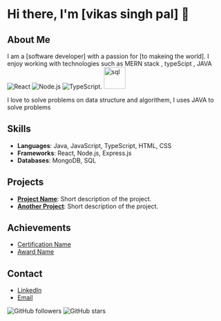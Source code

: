 # Hi there, I'm [vikas singh pal] 👋

## About Me
I am a [software developer] with a passion for [to makeing the world]. I enjoy working with technologies such as MERN stack , typeScipt , JAVA ![React](https://img.shields.io/badge/React-20232A?style=for-the-badge&logo=react&logoColor=61DAFB) ![Node.js](https://img.shields.io/badge/Node.js-43853D?style=for-the-badge&logo=node.js&logoColor=white)   ![TypeScript](https://img.shields.io/badge/TypeScript-007ACC?style=for-the-badge&logo=typescript&logoColor=white).
<img src="https://github.com/vikassinghpa/vikassinghpa/assets/141247314/7d122586-9a18-4a51-8969-2f04fd38ed2c" alt="sql" width="50" height="50">

I love to solve problems on data structure and algorithem, I uses JAVA to solve problems



## Skills
- **Languages**: Java, JavaScript, TypeScript, HTML, CSS
- **Frameworks**: React, Node.js, Express.js
- **Databases**: MongoDB, SQL

  


## Projects
- **[Project Name](link-to-repo)**: Short description of the project.
- **[Another Project](link-to-repo)**: Short description of the project.

## Achievements
- [Certification Name](link-to-certification)
- [Award Name](link-to-award-details)

## Contact
- [LinkedIn](your-linkedin-url)
- [Email](mailto:vikassingh8064@gamil.com)

  
![GitHub followers](https://img.shields.io/github/followers/your-username?label=Follow&style=social)
![GitHub stars](https://img.shields.io/github/stars/your-username/your-repo?style=social)

